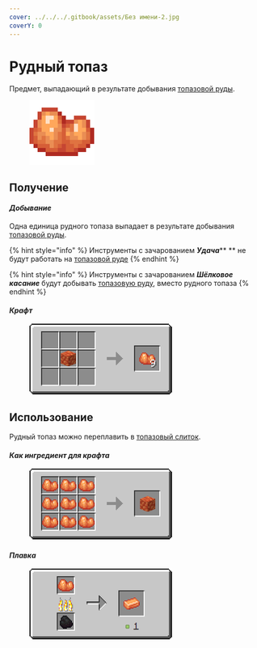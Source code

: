 ```yaml
---
cover: ../../../.gitbook/assets/Без имени-2.jpg
coverY: 0
---
```


# Рудный топаз

Предмет, выпадающий в результате добывания [топазовой руды](../../rudy/topazovaya-ruda.md).

<figure><img src="../../../.gitbook/assets/raw_orange_ore.png" alt=""><figcaption></figcaption></figure>

## Получение

#### _Добывание_

Одна единица рудного топаза выпадает в результате добывания [топазовой руды](../../rudy/topazovaya-ruda.md).

{% hint style="info" %}
Инструменты с зачарованием _**Удача**_** ** не будут работать на [топазовой руде](../../rudy/topazovaya-ruda.md)
{% endhint %}

{% hint style="info" %}
Инструменты с зачарованием _**Шёлковое касание**_ будут добывать [топазовую руду](../../rudy/topazovaya-ruda.md), вместо рудного топаза
{% endhint %}

#### _Крафт_



<figure><img src="../../../.gitbook/assets/raw_orange_ore_result-multi.png" alt=""><figcaption></figcaption></figure>

## Использование

Рудный топаз можно переплавить в [топазовый слиток](topazovyi-slitok.md).

#### _Как ингредиент для крафта_

<figure><img src="../../../.gitbook/assets/raw_orange_ore_block_result-x1.png" alt=""><figcaption></figcaption></figure>

#### _Плавка_

<figure><img src="../../../.gitbook/assets/raw_orange_ore_ing.png" alt=""><figcaption></figcaption></figure>
